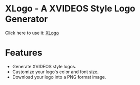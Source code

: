# XLogo - A XVIDEOS Style Logo Generator

Click here to use it: <a href="https://xlogo.yongzeyao.now.sh/">XLogo</a>

# Features

- Generate XVIDEOS style logos.
- Customize your logo's color and font size.
- Download your logo into a PNG format image.
